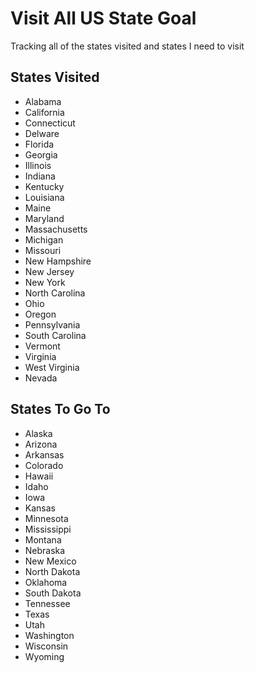 # Visit All US State Goal
Tracking all of the states visited and states I need to visit

## States Visited 
- Alabama
- California
- Connecticut
- Delware
- Florida
- Georgia
- Illinois
- Indiana
- Kentucky
- Louisiana
- Maine
- Maryland
- Massachusetts
- Michigan
- Missouri
- New Hampshire
- New Jersey
- New York 
- North Carolina
- Ohio
- Oregon
- Pennsylvania
- South Carolina
- Vermont
- Virginia
- West Virginia 
- Nevada

## States To Go To
- Alaska
- Arizona
- Arkansas
- Colorado
- Hawaii
- Idaho
- Iowa
- Kansas
- Minnesota
- Mississippi
- Montana
- Nebraska
- New Mexico
- North Dakota
- Oklahoma
- South Dakota
- Tennessee
- Texas
- Utah
- Washington
- Wisconsin
- Wyoming